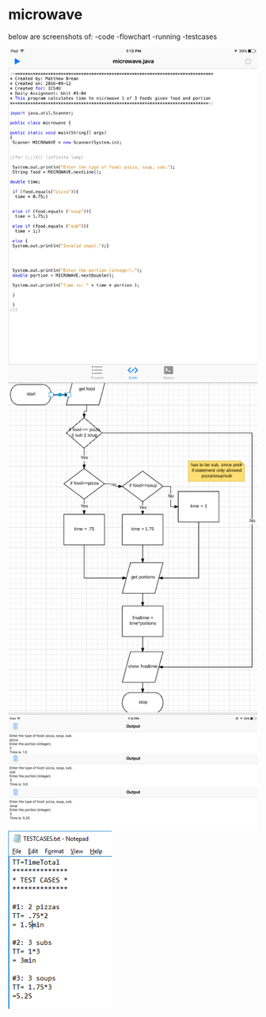 # microwave

below are screenshots of:
-code
-flowchart
-running
-testcases

![alt tag](https://github.com/matthew-brean/microwave/blob/master/code%20pic.PNG)
![alt tag](https://github.com/matthew-brean/microwave/blob/master/fc.png)
![alt tag](https://github.com/matthew-brean/microwave/blob/master/running.PNG)
![alt tag](https://github.com/matthew-brean/microwave/blob/master/test%20cases.png)
